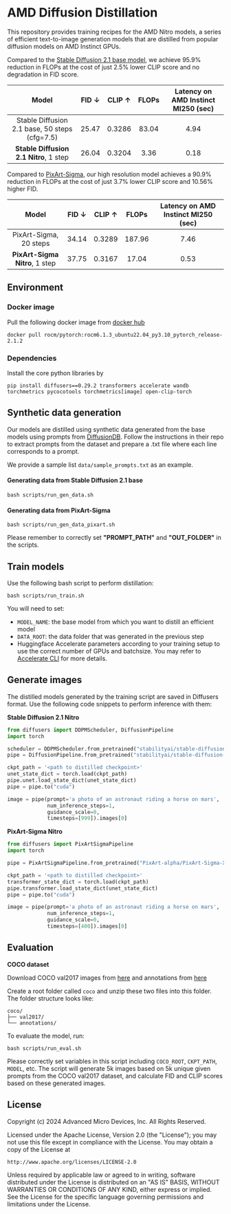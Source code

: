 # AMD Diffusion Distillation

This repository provides training recipes for the AMD Nitro models, a series of efficient text-to-image generation models that are distilled from popular diffusion models on AMD Instinct GPUs.

Compared to the [Stable Diffusion 2.1 base model](https://huggingface.co/stabilityai/stable-diffusion-2-1-base), we achieve 95.9% reduction in FLOPs at the cost of just 2.5% lower CLIP score and no degradation in FID score.

| Model    | FID &darr; | CLIP &uarr; |FLOPs| Latency on AMD Instinct MI250 (sec)
| :---: | :---: | :---: | :---: | :---:
| Stable Diffusion 2.1 base, 50 steps (cfg=7.5) | 25.47   | 0.3286 |83.04 | 4.94
| **Stable Diffusion 2.1 Nitro**, 1 step | 26.04     | 0.3204|3.36 | 0.18

Compared to [PixArt-Sigma](https://pixart-alpha.github.io/PixArt-sigma-project/), our high resolution model achieves a 90.9% reduction in FLOPs at the cost of just 3.7% lower CLIP score and 10.56% higher FID.

| Model    | FID &darr; | CLIP &uarr; |FLOPs| Latency on AMD Instinct MI250 (sec)
| :---: | :---: | :---: | :---: | :---:
| PixArt-Sigma, 20 steps | 34.14   | 0.3289 |187.96 | 7.46
| **PixArt-Sigma Nitro**, 1 step | 37.75     | 0.3167|17.04 | 0.53


## Environment

### Docker image
Pull the following docker image from [docker hub](https://hub.docker.com/r/rocm/pytorch)

``` 
docker pull rocm/pytorch:rocm6.1.3_ubuntu22.04_py3.10_pytorch_release-2.1.2 
```

### Dependencies
Install the core python libraries by

```
pip install diffusers==0.29.2 transformers accelerate wandb torchmetrics pycocotools torchmetrics[image] open-clip-torch
```

## Synthetic data generation

Our models are distilled using synthetic data generated from the base models using prompts from [DiffusionDB](https://huggingface.co/datasets/poloclub/diffusiondb). Follow the instructions in their repo to extract prompts from the dataset and prepare a .txt file where each line corresponds to a prompt. 

We provide a sample list ```data/sample_prompts.txt``` as an example.

#### Generating data from Stable Diffusion 2.1 base
```
bash scripts/run_gen_data.sh
```

#### Generating data from PixArt-Sigma
```
bash scripts/run_gen_data_pixart.sh
```

Please remember to correctly set **"PROMPT_PATH"** and **"OUT_FOLDER"** in the scripts.


## Train models
Use the following bash script to perform distillation:
```
bash scripts/run_train.sh
```

You will need to set:
* `MODEL_NAME`: the base model from which you want to distill an efficient model
* `DATA_ROOT`: the data folder that was generated in the previous step
* Huggingface Accelerate parameters according to your training setup to use the correct number of GPUs and batchsize. You may refer to [Accelerate CLI](https://huggingface.co/docs/accelerate/en/package_reference/cli) for more details.


## Generate images
The distilled models generated by the training script are saved in Diffusers format. Use the following code snippets to perform inference with them:

**Stable Diffusion 2.1 Nitro**
```python
from diffusers import DDPMScheduler, DiffusionPipeline
import torch

scheduler = DDPMScheduler.from_pretrained("stabilityai/stable-diffusion-2-1-base", subfolder="scheduler")
pipe = DiffusionPipeline.from_pretrained("stabilityai/stable-diffusion-2-1-base", scheduler=scheduler)

ckpt_path = '<path to distilled checkpoint>'
unet_state_dict = torch.load(ckpt_path)
pipe.unet.load_state_dict(unet_state_dict)
pipe = pipe.to("cuda")

image = pipe(prompt='a photo of an astronaut riding a horse on mars',
             num_inference_steps=1,
             guidance_scale=0,
             timesteps=[999]).images[0]
```

**PixArt-Sigma Nitro**
```python
from diffusers import PixArtSigmaPipeline
import torch

pipe = PixArtSigmaPipeline.from_pretrained("PixArt-alpha/PixArt-Sigma-XL-2-1024-MS")

ckpt_path = '<path to distilled checkpoint>'
transformer_state_dict = torch.load(ckpt_path)
pipe.transformer.load_state_dict(unet_state_dict)
pipe = pipe.to("cuda")

image = pipe(prompt='a photo of an astronaut riding a horse on mars',
             num_inference_steps=1,
             guidance_scale=0,
             timesteps=[400]).images[0]
```

## Evaluation

**COCO dataset**

Download COCO val2017 images from [here](http://images.cocodataset.org/zips/val2017.zip) and annotations from [here](http://images.cocodataset.org/annotations/annotations_trainval2017.zip)

Create a root folder called `coco` and unzip these two files into this folder. The folder structure looks like:

```
coco/
├── val2017/
└── annotations/

```
To evaluate the model, run:
```
bash scripts/run_eval.sh
```

Please correctly set variables in this script including `COCO_ROOT`, `CKPT_PATH`, `MODEL`, etc. The script will generate 5k images based on 5k unique given prompts from the COCO val2017 dataset, and calculate FID and CLIP scores based on these generated images.


## License

Copyright (c) 2024 Advanced Micro Devices, Inc. All Rights Reserved.

Licensed under the Apache License, Version 2.0 (the "License");
you may not use this file except in compliance with the License.
You may obtain a copy of the License at

    http://www.apache.org/licenses/LICENSE-2.0

Unless required by applicable law or agreed to in writing, software
distributed under the License is distributed on an "AS IS" BASIS,
WITHOUT WARRANTIES OR CONDITIONS OF ANY KIND, either express or implied.
See the License for the specific language governing permissions and
limitations under the License.
